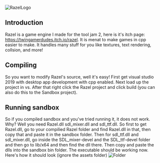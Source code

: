 ![RazelLogo](https://user-images.githubusercontent.com/81382687/167321743-166e7597-3356-4188-a27b-ecd63cb15b1d.png)
## Introduction
Razel is a game engine I made for the tool jam 2, here is it's itch page: https://twingamerdudes.itch.io/razel. It is menat to make games in cpp easier to make. It handles many stuff for you like textures, text rendering, collsion, and more!
## Compiling
So you want to modify Razel's source, well it's easy!
First get visual studio 2019 with desktop app development with cpp enabled. Next load up the project in vs.
After that right click the Razel project and click build (you can also do this to the Sandbox project).
## Running sandbox
So if you compiled sandbox and you've tried running it, it does not work. Why?
Well you need Razel.dll sdl_mixer.dll and sdl_ttf.dll. So first to get Razel.dll, go to your compilied Razel folder and find Razel.dll in that, then
copy that and paste it in the sandbox folder. Then for sdl_ttf.dll and sdl_mixer.dll, go inside the SDL_mixer-devel and the SDL_ttf-devel folder and then go to lib/x64 and then find the dll there. Then copy and paste the dlls into the sandbox bin folder. The executable should be working now.
Here's how it should look (ignore the assets folder)
![Folder](https://user-images.githubusercontent.com/81382687/167324090-2b451ab0-ea09-4d50-a20a-aeb61cdb5ae0.png)
